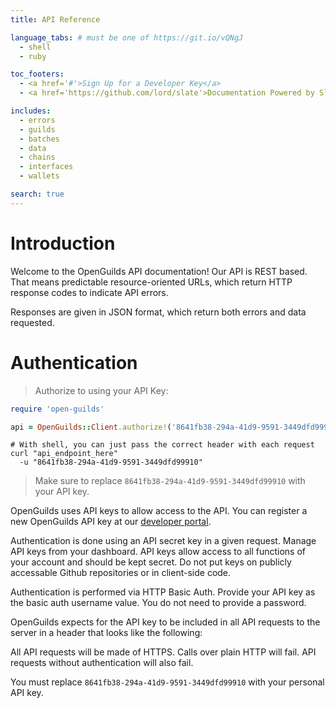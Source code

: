 ```yaml
---
title: API Reference

language_tabs: # must be one of https://git.io/vQNgJ
  - shell
  - ruby

toc_footers:
  - <a href='#'>Sign Up for a Developer Key</a>
  - <a href='https://github.com/lord/slate'>Documentation Powered by Slate</a>

includes:
  - errors
  - guilds
  - batches
  - data
  - chains
  - interfaces
  - wallets

search: true
---
```


# Introduction

Welcome to the OpenGuilds API documentation! Our API is REST based. That means predictable resource-oriented URLs, which return HTTP response codes to indicate API errors.

Responses are given in JSON format, which return both errors and data requested.

# Authentication


> Authorize to using your API Key:

```ruby
require 'open-guilds'

api = OpenGuilds::Client.authorize!('8641fb38-294a-41d9-9591-3449dfd99910')
```

```shell
# With shell, you can just pass the correct header with each request
curl "api_endpoint_here"
  -u "8641fb38-294a-41d9-9591-3449dfd99910"
```

> Make sure to replace `8641fb38-294a-41d9-9591-3449dfd99910` with your API key.

OpenGuilds uses API keys to allow access to the API. You can register a new OpenGuilds API key at our [developer portal](http://example.com/developers).

Authentication is done using an API secret key in a given request. Manage API keys from your dashboard. API keys allow access to all functions of your account and should be kept secret. Do not put keys on publicly accessable Github repositories or in client-side code.

Authentication is performed via HTTP Basic Auth. Provide your API key as the basic auth username value. You do not need to provide a password.

OpenGuilds expects for the API key to be included in all API requests to the server in a header that looks like the following:

All API requests will be made of HTTPS. Calls over plain HTTP will fail. API requests without authentication will also fail.

<aside class="notice">
You must replace <code>8641fb38-294a-41d9-9591-3449dfd99910</code> with your personal API key.
</aside>
